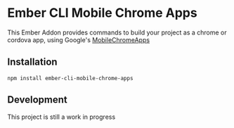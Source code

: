 # Ember CLI Mobile Chrome Apps

This Ember Addon provides commands to build your project as a chrome or cordova app, using Google's [MobileChromeApps](https://github.com/MobileChromeApps/mobile-chrome-apps)

## Installation

`npm install ember-cli-mobile-chrome-apps`

## Development

This project is still a work in progress
